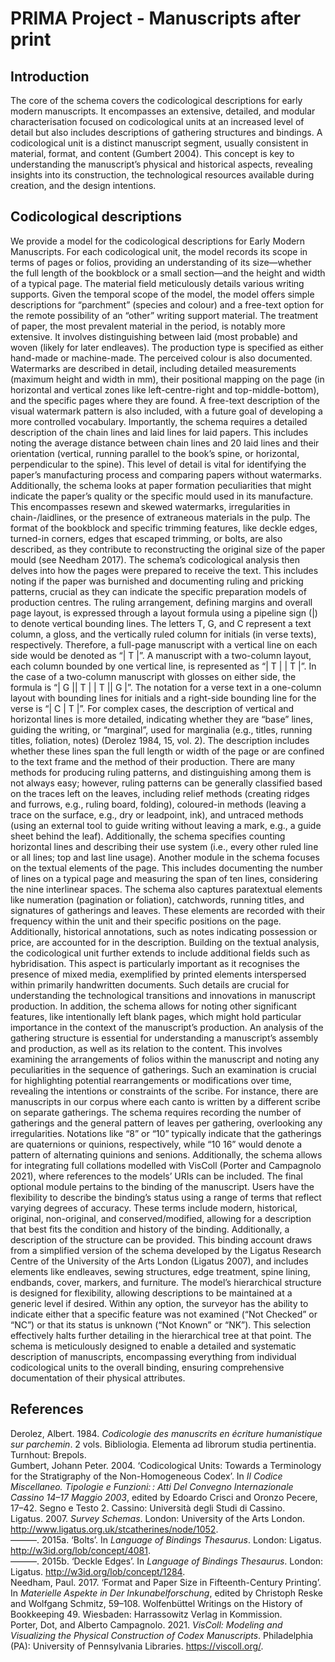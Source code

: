 # PRIMA Project - Manuscripts after print

## Introduction
The core of the schema covers the codicological descriptions for early modern manuscripts. It encompasses an extensive, detailed, and modular characterisation focused on codicological units at an increased level of detail but also includes descriptions of gathering structures and bindings. A codicological unit is a distinct manuscript segment, usually consistent in material, format, and content (Gumbert 2004). This concept is key to understanding the manuscript’s physical and historical aspects, revealing insights into its construction, the technological resources available during creation, and the design intentions. 

## Codicological descriptions
We provide a model for the codicological descriptions for Early Modern Manuscripts. For each codicological unit, the model records its scope in terms of pages or folios, providing an understanding of its size—whether the full length of the bookblock or a small section—and the height and width of a typical page. The material field meticulously details various writing supports. Given the temporal scope of the model, the model offers simple descriptions for “parchment” (species and colour) and a free-text option for the remote possibility of an “other” writing support material. The treatment of paper, the most prevalent material in the period, is notably more extensive. It involves distinguishing between laid (most probable) and woven (likely for later endleaves). The production type is specified as either hand-made or machine-made. The perceived colour is also documented.
Watermarks are described in detail, including detailed measurements (maximum height and width in mm), their positional mapping on the page (in horizontal and vertical zones like left-centre-right and top-middle-bottom), and the specific pages where they are found. A free-text description of the visual watermark pattern is also included, with a future goal of developing a more controlled vocabulary. Importantly, the schema requires a detailed description of the chain lines and laid lines for laid papers. This includes noting the average distance between chain lines and 20 laid lines and their orientation (vertical, running parallel to the book’s spine, or horizontal, perpendicular to the spine). This level of detail is vital for identifying the paper’s manufacturing process and comparing papers without watermarks.
Additionally, the schema looks at paper formation peculiarities that might indicate the paper’s quality or the specific mould used in its manufacture. This encompasses resewn and skewed watermarks, irregularities in chain-/laidlines, or the presence of extraneous materials in the pulp. The format of the bookblock and specific trimming features, like deckle edges,  turned-in corners, edges that escaped trimming, or bolts,  are also described, as they contribute to reconstructing the original size of the paper mould (see Needham 2017).
The schema’s codicological analysis then delves into how the pages were prepared to receive the text. This includes noting if the paper was burnished and documenting ruling and pricking patterns, crucial as they can indicate the specific preparation models of production centres. The ruling arrangement, defining margins and overall page layout, is expressed through a layout formula using a pipeline sign (|) to denote vertical bounding lines. The letters T, G, and C represent a text column, a gloss, and the vertically ruled column for initials (in verse texts), respectively. Therefore, a full-page manuscript with a vertical line on each side would be denoted as “| T |”. A manuscript with a two-column layout, each column bounded by one vertical line, is represented as “| T | | T |”. In the case of a two-column manuscript with glosses on either side, the formula is “| G || T | | T || G |”. The notation for a verse text in a one-column layout with bounding lines for initials and a right-side bounding line for the verse is “| C | T |”.
For complex cases, the description of vertical and horizontal lines is more detailed, indicating whether they are “base” lines, guiding the writing, or “marginal”, used for marginalia (e.g., titles, running titles, foliation, notes) (Derolez 1984, 15, vol. 2). The description includes whether these lines span the full length or width of the page or are confined to the text frame and the method of their production. There are many methods for producing ruling patterns, and distinguishing among them is not always easy; however, ruling patterns can be generally classified based on the traces left on the leaves, including relief methods (creating ridges and furrows, e.g., ruling board, folding), coloured-in methods (leaving a trace on the surface, e.g., dry or leadpoint, ink), and untraced methods (using an external tool to guide writing without leaving a mark, e.g., a guide sheet behind the leaf). Additionally, the schema specifies counting horizontal lines and describing their use system (i.e., every other ruled line or all lines; top and last line usage).
Another module in the schema focuses on the textual elements of the page. This includes documenting the number of lines on a typical page and measuring the span of ten lines, considering the nine interlinear spaces. The schema also captures paratextual elements like numeration (pagination or foliation), catchwords, running titles, and signatures of gatherings and leaves. These elements are recorded with their frequency within the unit and their specific positions on the page. Additionally, historical annotations, such as notes indicating possession or price, are accounted for in the description.
Building on the textual analysis, the codicological unit further extends to include additional fields such as hybridisation. This aspect is particularly important as it recognises the presence of mixed media, exemplified by printed elements interspersed within primarily handwritten documents. Such details are crucial for understanding the technological transitions and innovations in manuscript production. In addition, the schema allows for noting other significant features, like intentionally left blank pages, which might hold particular importance in the context of the manuscript’s production.
An analysis of the gathering structure is essential for understanding a manuscript’s assembly and production, as well as its relation to the content. This involves examining the arrangements of folios within the manuscript and noting any peculiarities in the sequence of gatherings. Such an examination is crucial for highlighting potential rearrangements or modifications over time, revealing the intentions or constraints of the scribe. For instance, there are manuscripts in our corpus where each canto is written by a different scribe on separate gatherings. The schema requires recording the number of gatherings and the general pattern of leaves per gathering, overlooking any irregularities. Notations like “8” or “10” typically indicate that the gatherings are quaternions or quinions, respectively, while “10 16” would denote a pattern of alternating quinions and senions. Additionally, the schema allows for integrating full collations modelled with VisColl (Porter and Campagnolo 2021), where references to the models’ URIs can be included.
The final optional module pertains to the binding of the manuscript. Users have the flexibility to describe the binding’s status using a range of terms that reflect varying degrees of accuracy. These terms include modern, historical, original, non-original, and conserved/modified, allowing for a description that best fits the condition and history of the binding. Additionally, a description of the structure can be provided. This binding account draws from a simplified version of the schema developed by the Ligatus Research Centre of the University of the Arts London (Ligatus 2007), and includes elements like endleaves, sewing structures, edge treatment, spine lining, endbands, cover, markers, and furniture.
The model’s hierarchical structure is designed for flexibility, allowing descriptions to be maintained at a generic level if desired. Within any option, the surveyor has the ability to indicate either that a specific feature was not examined (“Not Checked” or “NC”) or that its status is unknown (“Not Known” or “NK”). This selection effectively halts further detailing in the hierarchical tree at that point.
The schema is meticulously designed to enable a detailed and systematic description of manuscripts, encompassing everything from individual codicological units to the overall binding, ensuring comprehensive documentation of their physical attributes. 

## References
Derolez, Albert. 1984. *Codicologie des manuscrits en écriture humanistique sur parchemin*. 2 vols. Bibliologia. Elementa ad librorum studia pertinentia. Turnhout: Brepols.  
Gumbert, Johann Peter. 2004. ‘Codicological Units: Towards a Terminology for the Stratigraphy of the Non-Homogeneous Codex’. In *Il Codice Miscellaneo. Tipologie e Funzioni: : Atti Del Convegno Internazionale Cassino 14–17 Maggio 2003*, edited by Edoardo Crisci and Oronzo Pecere, 17–42. Segno e Testo 2. Cassino: Università degli Studi di Cassino.  
Ligatus. 2007. *Survey Schemas*. London: University of the Arts London. http://www.ligatus.org.uk/stcatherines/node/1052.  
———. 2015a. ‘Bolts’. In *Language of Bindings Thesaurus*. London: Ligatus. http://w3id.org/lob/concept/4081.  
———. 2015b. ‘Deckle Edges’. In *Language of Bindings Thesaurus*. London: Ligatus. http://w3id.org/lob/concept/1284.  
Needham, Paul. 2017. ‘Format and Paper Size in Fifteenth-Century Printing’. In *Materielle Aspekte in Der Inkunabelforschung*, edited by Christoph Reske and Wolfgang Schmitz, 59–108. Wolfenbüttel Writings on the History of Bookkeeping 49. Wiesbaden: Harrassowitz Verlag in Kommission.  
Porter, Dot, and Alberto Campagnolo. 2021. *VisColl: Modeling and Visualizing the Physical Construction of Codex Manuscripts*. Philadelphia (PA): University of Pennsylvania Libraries. https://viscoll.org/.  



